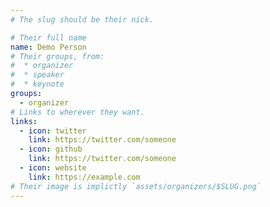 ```yaml
---
# The slug should be their nick.

# Their full name
name: Demo Person
# Their groups, from:
#  * organizer
#  * speaker
#  * keynote
groups: 
  - organizer
# Links to wherever they want.
links:
  - icon: twitter
    link: https://twitter.com/someone
  - icon: github
    link: https://twitter.com/someone
  - icon: website
    link: https://example.com
# Their image is implictly `assets/organizers/$SLUG.png`
---
```


<!-- Their description -->